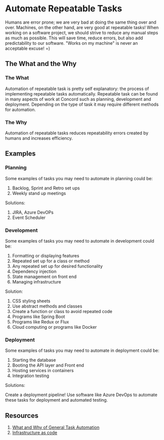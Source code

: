 # Automate Repeatable Tasks

Humans are error prone; we are very bad at doing the same thing over and over. Machines, on the other hand, are very good at repeatable tasks! When working on a software project, we should strive to reduce any manual steps as much as possible. This will save time, reduce errors, but also add predictability to our software. "Works on my machine" is never an acceptable excuse! =)

## The What and the Why

### The What

Automation of repeatable task is pretty self explanatory: the process of implementing repeatable tasks automatically. Repeatable task can be found in many aspects of work at Concord such as planning, development and deployment. Depending on the type of task it may require different methods for automation.

### The Why

Automation of repeatable tasks reduces repeatability errors created by humans and increases efficiency.

## Examples

### Planning

Some examples of tasks you may need to automate in planning could be:

1. Backlog, Sprint and Retro set ups
2. Weekly stand up meetings

Solutions:

1. JIRA, Azure DevOPs
2. Event Scheduler

### Development

Some examples of tasks you may need to automate in development could be:

1. Formatting or displaying features
2. Repeated set up for a class or method
3. Any repeated set up for desired functionality
4. Dependency injection
5. State management on front end
6. Managing infrastructure

Solution:

1. CSS styling sheets
2. Use abstract methods and classes
3. Create a function or class to avoid repeated code
4. Programs like Spring Boot
5. Programs like Redux or Flux
6. Cloud computing or programs like Docker

### Deployment

Some examples of tasks you may need to automate in deployment could be:

1. Starting the database
2. Booting the API layer and Front end
3. Hosting services in containers
4. Integration testing

Solutions:

Create a deployment pipeline! Use software like Azure DevOps to automate these tasks for deployment and automated testing.

## Resources

1. [What and Why of General Task Automation](https://dzone.com/articles/task-automation-for-professionals-in-2021)
2. [Infrastructure as code](https://stackify.com/what-is-infrastructure-as-code-how-it-works-best-practices-tutorials/)
